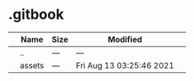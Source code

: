 .gitbook
========

<table><thead><tr class="header"><th></th><th>Name</th><th>Size</th><th>Modified</th><th></th></tr></thead><tbody><tr class="odd"><td></td><td><span class="goup">..</span></td><td>—</td><td>—</td><td></td></tr><tr class="even"><td></td><td><span class="name">assets</span></td><td>—</td><td>Fri Aug 13 03:25:46 2021</td><td></td></tr></tbody></table>
